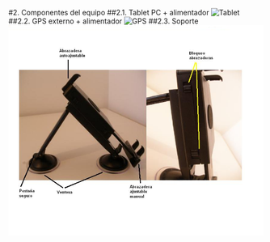 #2. Componentes del equipo
##2.1. Tablet PC + alimentador
![Tablet](../images/tablet.png "Tablet")
##2.2. GPS externo + alimentador
![GPS](../images/gps.png "GPS")
##2.3. Soporte
![Soporte](../images/soporte.png "Soporte")